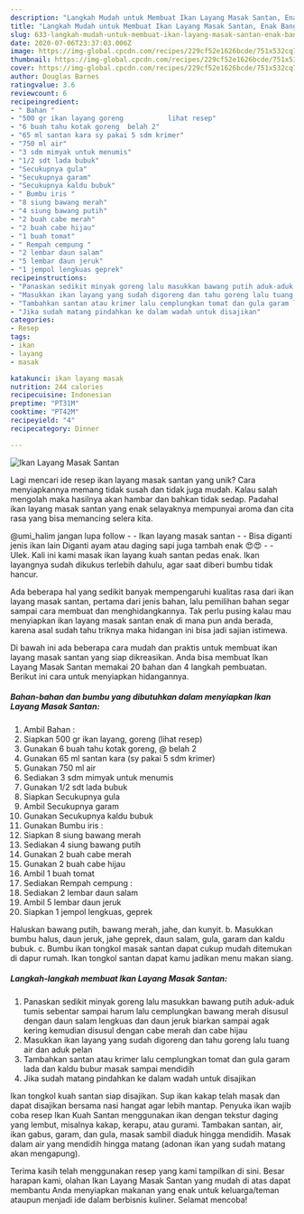 ```yaml
---
description: "Langkah Mudah untuk Membuat Ikan Layang Masak Santan, Enak Banget"
title: "Langkah Mudah untuk Membuat Ikan Layang Masak Santan, Enak Banget"
slug: 633-langkah-mudah-untuk-membuat-ikan-layang-masak-santan-enak-banget
date: 2020-07-06T23:37:03.006Z
image: https://img-global.cpcdn.com/recipes/229cf52e1626bcde/751x532cq70/ikan-layang-masak-santan-foto-resep-utama.jpg
thumbnail: https://img-global.cpcdn.com/recipes/229cf52e1626bcde/751x532cq70/ikan-layang-masak-santan-foto-resep-utama.jpg
cover: https://img-global.cpcdn.com/recipes/229cf52e1626bcde/751x532cq70/ikan-layang-masak-santan-foto-resep-utama.jpg
author: Douglas Barnes
ratingvalue: 3.6
reviewcount: 6
recipeingredient:
- " Bahan "
- "500 gr ikan layang goreng           lihat resep"
- "6 buah tahu kotak goreng  belah 2"
- "65 ml santan kara sy pakai 5 sdm krimer"
- "750 ml air"
- "3 sdm mimyak untuk menumis"
- "1/2 sdt lada bubuk"
- "Secukupnya gula"
- "Secukupnya garam"
- "Secukupnya kaldu bubuk"
- " Bumbu iris "
- "8 siung bawang merah"
- "4 siung bawang putih"
- "2 buah cabe merah"
- "2 buah cabe hijau"
- "1 buah tomat"
- " Rempah cempung "
- "2 lembar daun salam"
- "5 lembar daun jeruk"
- "1 jempol lengkuas geprek"
recipeinstructions:
- "Panaskan sedikit minyak goreng lalu masukkan bawang putih aduk-aduk tumis sebentar sampai harum lalu cemplungkan bawang merah disusul dengan daun salam lengkuas dan daun jeruk biarkan sampai agak kering kemudian disusul dengan cabe merah dan cabe hijau"
- "Masukkan ikan layang yang sudah digoreng dan tahu goreng lalu tuang air dan aduk pelan"
- "Tambahkan santan atau krimer lalu cemplungkan tomat dan gula garam lada dan kaldu bubur masak sampai mendidih"
- "Jika sudah matang pindahkan ke dalam wadah untuk disajikan"
categories:
- Resep
tags:
- ikan
- layang
- masak

katakunci: ikan layang masak 
nutrition: 244 calories
recipecuisine: Indonesian
preptime: "PT31M"
cooktime: "PT42M"
recipeyield: "4"
recipecategory: Dinner

---
```



![Ikan Layang Masak Santan](https://img-global.cpcdn.com/recipes/229cf52e1626bcde/751x532cq70/ikan-layang-masak-santan-foto-resep-utama.jpg)

Lagi mencari ide resep ikan layang masak santan yang unik? Cara menyiapkannya memang tidak susah dan tidak juga mudah. Kalau salah mengolah maka hasilnya akan hambar dan bahkan tidak sedap. Padahal ikan layang masak santan yang enak selayaknya mempunyai aroma dan cita rasa yang bisa memancing selera kita.

@umi_halim jangan lupa follow - - Ikan layang masak santan - - Bisa diganti jenis ikan lain Diganti ayam atau daging sapi juga tambah enak 😍😍 - - Ulek. Kali ini kami masak ikan layang kuah santan pedas enak. Ikan layangnya sudah dikukus terlebih dahulu, agar saat diberi bumbu tidak hancur.

Ada beberapa hal yang sedikit banyak mempengaruhi kualitas rasa dari ikan layang masak santan, pertama dari jenis bahan, lalu pemilihan bahan segar sampai cara membuat dan menghidangkannya. Tak perlu pusing kalau mau menyiapkan ikan layang masak santan enak di mana pun anda berada, karena asal sudah tahu triknya maka hidangan ini bisa jadi sajian istimewa.


Di bawah ini ada beberapa cara mudah dan praktis untuk membuat ikan layang masak santan yang siap dikreasikan. Anda bisa membuat Ikan Layang Masak Santan memakai 20 bahan dan 4 langkah pembuatan. Berikut ini cara untuk menyiapkan hidangannya.

<!--inarticleads1-->

##### Bahan-bahan dan bumbu yang dibutuhkan dalam menyiapkan Ikan Layang Masak Santan:

1. Ambil  Bahan :
1. Siapkan 500 gr ikan layang, goreng           (lihat resep)
1. Gunakan 6 buah tahu kotak goreng, @ belah 2
1. Gunakan 65 ml santan kara (sy pakai 5 sdm krimer)
1. Gunakan 750 ml air
1. Sediakan 3 sdm mimyak untuk menumis
1. Gunakan 1/2 sdt lada bubuk
1. Siapkan Secukupnya gula
1. Ambil Secukupnya garam
1. Gunakan Secukupnya kaldu bubuk
1. Gunakan  Bumbu iris :
1. Siapkan 8 siung bawang merah
1. Sediakan 4 siung bawang putih
1. Gunakan 2 buah cabe merah
1. Gunakan 2 buah cabe hijau
1. Ambil 1 buah tomat
1. Sediakan  Rempah cempung :
1. Sediakan 2 lembar daun salam
1. Ambil 5 lembar daun jeruk
1. Siapkan 1 jempol lengkuas, geprek


Haluskan bawang putih, bawang merah, jahe, dan kunyit. b. Masukkan bumbu halus, daun jeruk, jahe geprek, daun salam, gula, garam dan kaldu bubuk. c. Bumbu ikan tongkol masak santan dapat cukup mudah ditemukan di dapur rumah. Ikan tongkol santan dapat kamu jadikan menu makan siang. 

<!--inarticleads2-->

##### Langkah-langkah membuat Ikan Layang Masak Santan:

1. Panaskan sedikit minyak goreng lalu masukkan bawang putih aduk-aduk tumis sebentar sampai harum lalu cemplungkan bawang merah disusul dengan daun salam lengkuas dan daun jeruk biarkan sampai agak kering kemudian disusul dengan cabe merah dan cabe hijau
1. Masukkan ikan layang yang sudah digoreng dan tahu goreng lalu tuang air dan aduk pelan
1. Tambahkan santan atau krimer lalu cemplungkan tomat dan gula garam lada dan kaldu bubur masak sampai mendidih
1. Jika sudah matang pindahkan ke dalam wadah untuk disajikan


Ikan tongkol kuah santan siap disajikan. Sup ikan kakap telah masak dan dapat disajikan bersama nasi hangat agar lebih mantap. Penyuka ikan wajib coba resep Ikan Kuah Santan menggunakan ikan dengan tekstur daging yang lembut, misalnya kakap, kerapu, atau gurami. Tambakan santan, air, ikan gabus, garam, dan gula, masak sambil diaduk hingga mendidih. Masak dalam air yang mendidih hingga matang (adonan ikan yang sudah matang akan mengapung). 

Terima kasih telah menggunakan resep yang kami tampilkan di sini. Besar harapan kami, olahan Ikan Layang Masak Santan yang mudah di atas dapat membantu Anda menyiapkan makanan yang enak untuk keluarga/teman ataupun menjadi ide dalam berbisnis kuliner. Selamat mencoba!
